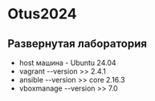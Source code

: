 # Otus2024
## Развернутая лаборатория </br>
* host машина - Ubuntu 24.04 </br>
* vagrant --version >> 2.4.1 </br>
* ansible --version >> core 2.16.3 </br>
* vboxmanage --version >> 7.0 </br>

